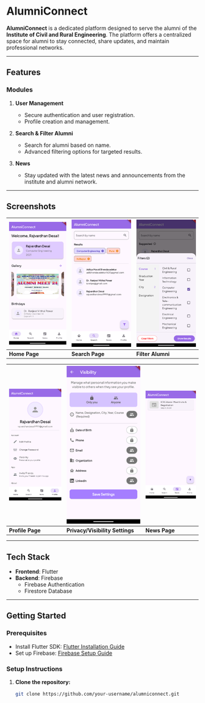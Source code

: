 # AlumniConnect

**AlumniConnect** is a dedicated platform designed to serve the alumni of the **Institute of Civil and Rural Engineering**. The platform offers a centralized space for alumni to stay connected, share updates, and maintain professional networks.

---

## Features

### Modules

1. **User Management**
   - Secure authentication and user registration.
   - Profile creation and management.

2. **Search & Filter Alumni**
   - Search for alumni based on name.
   - Advanced filtering options for targeted results.

3. **News**
   - Stay updated with the latest news and announcements from the institute and alumni network.

---

## Screenshots

| ![Home Page](Screenshots/home_page.png) | ![Search Alumni](Screenshots/search.png) | ![Filter Alumni](Screenshots/filter_alumni.png) |
|-----------------------------------------|-----------------------------------------|-----------------------------------------|
| **Home Page**                           | **Search Page**                         | **Filter Alumni**                        |

| ![Profile Page](Screenshots/profile.png) | ![Visibility Settings](Screenshots/visibility.png) | ![News Page](Screenshots/news.png) |
|------------------------------------------|------------------------------------------|------------------------------------------|
| **Profile Page**                         | **Privacy/Visibility Settings**          | **News Page**                            |

---

## Tech Stack

- **Frontend**: Flutter
- **Backend**: Firebase
  - Firebase Authentication
  - Firestore Database

---

## Getting Started

### Prerequisites

- Install Flutter SDK: [Flutter Installation Guide](https://flutter.dev/docs/get-started/install)
- Set up Firebase: [Firebase Setup Guide](https://firebase.google.com/docs/flutter/setup)

### Setup Instructions

1. **Clone the repository:**

   ```bash
   git clone https://github.com/your-username/alumniconnect.git
